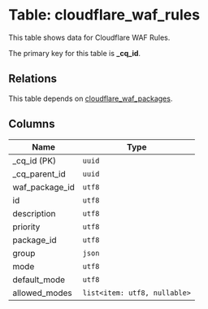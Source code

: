 # Table: cloudflare_waf_rules

This table shows data for Cloudflare WAF Rules.

The primary key for this table is **_cq_id**.

## Relations

This table depends on [cloudflare_waf_packages](cloudflare_waf_packages.md).

## Columns

| Name          | Type          |
| ------------- | ------------- |
|_cq_id (PK)|`uuid`|
|_cq_parent_id|`uuid`|
|waf_package_id|`utf8`|
|id|`utf8`|
|description|`utf8`|
|priority|`utf8`|
|package_id|`utf8`|
|group|`json`|
|mode|`utf8`|
|default_mode|`utf8`|
|allowed_modes|`list<item: utf8, nullable>`|